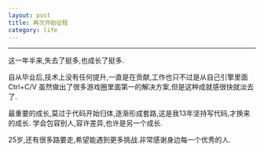 ```yaml
---
layout: post
title: 再次开始征程
category: life
---
```

***
这一年半来,失去了挺多,也成长了挺多.

自从毕业后,技术上没有任何提升,一直是在贡献,工作也只不过是从自己引擎里面Ctrl+C/V
虽然做出了很多游戏圈里面第一的解决方案,但是这种成就感很快就淡去了.

最重要的成长,莫过于代码开始归体,逐渐形成套路,这是我13年坚持写代码,才换来的成长.
学会包容别人,容许差异,也许是另一个成长.

25岁,还有很多路要走,希望能遇到更多挑战.非常感谢身边每一个优秀的人.